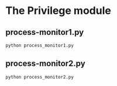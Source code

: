 # The Privilege module
## process-monitor1.py
```bash
python process_monitor1.py
```

## process-monitor2.py
```bash
python process_monitor2.py
```
